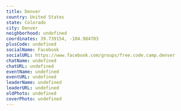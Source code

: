 ```yaml
---
title: Denver
country: United States
state: Colorado
city: Denver
neighborhood: undefined
coordinates: 39.739154, -104.984703
plusCode: undefined
socialName: Facebook
socialURL: https://www.facebook.com/groups/free.code.camp.denver
chatName: undefined
chatURL: undefined
eventName: undefined
eventURL: undefined
leaderName: undefined
leaderURL: undefined
oldPhoto: undefined
coverPhoto: undefined
---
```

